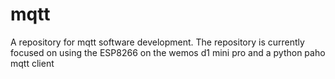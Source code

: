 # mqtt
A repository for mqtt software development. The repository is currently focused on using the ESP8266 on the wemos d1 mini pro and a python paho mqtt client

